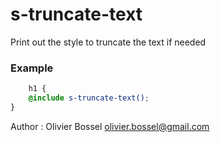 # s-truncate-text

Print out the style to truncate the text if needed


### Example
```scss
	h1 {
	@include s-truncate-text();
}
```
Author : Olivier Bossel [olivier.bossel@gmail.com](mailto:olivier.bossel@gmail.com)